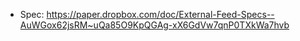 * Spec: https://paper.dropbox.com/doc/External-Feed-Specs--AuWGox62jsRM~uQa85O9KpQGAg-xX6GdVw7qnP0TXkWa7hvb